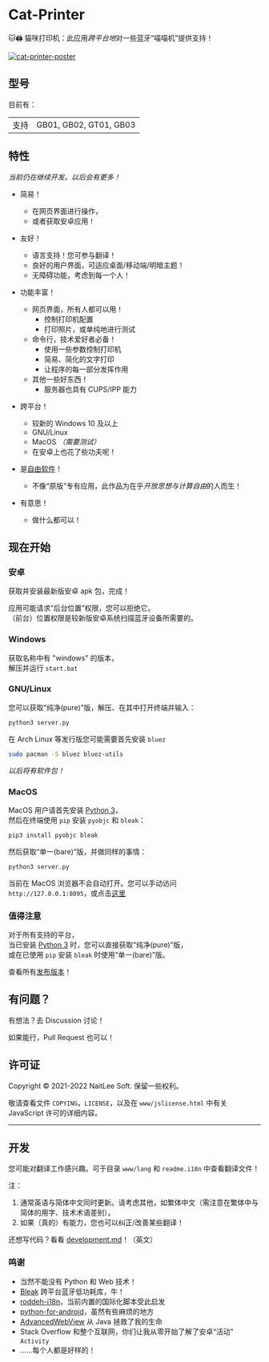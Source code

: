 
# Cat-Printer

🐱🖨 猫咪打印机：此应用*跨平台地*对一些蓝牙“喵喵机”提供支持！

[![cat-printer-poster](https://repository-images.githubusercontent.com/403563361/ad018f6e-3a6e-4028-84b2-205f7d35c22b)](https://repository-images.githubusercontent.com/403563361/ad018f6e-3a6e-4028-84b2-205f7d35c22b)

## 型号

目前有：

|    |    |
|----|----|
| 支持 | GB01, GB02, GT01, GB03  |

## 特性

*当前仍在继续开发。以后会有更多！*

- 简易！
  - 在网页界面进行操作，
  - 或者获取安卓应用！

- 友好！
  - 语言支持！您可参与翻译！
  - 良好的用户界面，可适应桌面/移动端/明暗主题！
  - 无障碍功能，考虑到每一个人！

- 功能丰富！
  - 网页界面，所有人都可以用！
    - 控制打印机配置
    - 打印照片，或单纯地进行测试
  - 命令行，技术爱好者必备！
    - 使用一些参数控制打印机
    - 简易、简化的文字打印
    - 让程序的每一部分发挥作用
  - 其他一些好东西！
    - 服务器也具有 CUPS/IPP 能力

- 跨平台！
  - 较新的 Windows 10 及以上
  - GNU/Linux
  - MacOS *（需要测试）*
  - 在安卓上也花了些功夫呢！

- 是[自由软件](https://www.gnu.org/philosophy/free-sw.html)！
  - 不像“原版”专有应用，此作品为在乎*开放思想与计算自由*的人而生！

- 有意思！
  - 做什么都可以！

## 现在开始

### 安卓

获取并安装最新版安卓 apk 包，完成！

应用可能请求“后台位置”权限，您可以拒绝它。  
（前台）位置权限是较新版安卓系统扫描蓝牙设备所需要的。

### Windows

获取名称中有 "windows" 的版本，  
解压并运行 `start.bat`

### GNU/Linux

您可以获取“纯净(pure)”版，解压、在其中打开终端并输入：  
```bash
python3 server.py
```

在 Arch Linux 等发行版您可能需要首先安装 `bluez`  
```bash
sudo pacman -S bluez bluez-utils
```

*以后将有软件包！*

### MacOS

MacOS 用户请首先安装 [Python 3](https://www.python.org/)，  
然后在终端使用 `pip` 安装 `pyobjc` 和 `bleak`：
```bash
pip3 install pyobjc bleak
```

然后获取“单一(bare)”版，并做同样的事情：  
```bash
python3 server.py
```

当前在 MacOS 浏览器不会自动打开。您可以手动访问 `http://127.0.0.1:8095`，或点击[这里](http://127.0.0.1:8095)


### 值得注意

对于所有支持的平台，  
当已安装 [Python 3](https://www.python.org/) 时，您可以直接获取“纯净(pure)”版，  
或在已使用 `pip` 安装 `bleak` 时使用“单一(bare)”版。

查看所有[发布版本](https://github.com/NaitLee/Cat-Printer/releases)！

## 有问题？

有想法？去 Discussion 讨论！

如果能行，Pull Request 也可以！

## 许可证

Copyright © 2021-2022 NaitLee Soft. 保留一些权利。

敬请查看文件 `COPYING`，`LICENSE`，以及在 `www/jslicense.html` 中有关 JavaScript 许可的详细内容。

--------

## 开发

您可能对翻译工作感兴趣。可于目录 `www/lang` 和 `readme.i18n` 中查看翻译文件！

注：
1. 通常英语与简体中文同时更新。请考虑其他，如繁体中文（需注意在繁体中与简体的用字、技术术语差别）。  
2. 如果（真的）有能力，您也可以纠正/改善某些翻译！

还想写代码？看看 [development.md](development.md)！（英文）

### 鸣谢

- 当然不能没有 Python 和 Web 技术！
- [Bleak](https://bleak.readthedocs.io/en/latest/) 跨平台蓝牙低功耗库，牛！
- [roddeh-i18n](https://github.com/roddeh/i18njs)，当前内置的国际化脚本受此启发
- [python-for-android](https://python-for-android.readthedocs.io/en/latest/)，虽然有些麻烦的地方
- [AdvancedWebView](https://github.com/delight-im/Android-AdvancedWebView) 从 Java 拯救了我的生命
- Stack Overflow 和整个互联网，你们让我从零开始了解了安卓“活动” `Activity`
- ……每个人都是好样的！
